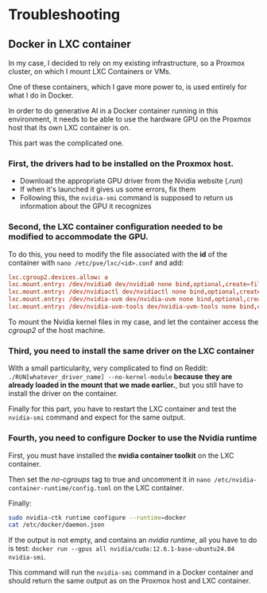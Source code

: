 # Troubleshooting
## Docker in LXC container

In my case, I decided to rely on my existing infrastructure, so a Proxmox cluster, on which I mount LXC Containers or VMs.

One of these containers, which I gave more power to, is used entirely for what I do in Docker.

In order to do generative AI in a Docker container running in this environment, it needs to be able to use the hardware GPU on the Proxmox host that its own LXC container is on.

This part was the complicated one.

### First, the drivers had to be installed on the Proxmox host.
- Download the appropriate GPU driver from the Nvidia website (*.run*)
- If when it's launched it gives us some errors, fix them
- Following this, the `nvidia-smi` command is supposed to return us information about the GPU it recognizes

### Second, the LXC container configuration needed to be modified to accommodate the GPU.

To do this, you need to modify the file associated with the **id** of the container with `nano /etc/pve/lxc/<id>.conf` and add:

```conf
lxc.cgroup2.devices.allow: a
lxc.mount.entry: /dev/nvidia0 dev/nvidia0 none bind,optional,create=file
lxc.mount.entry: /dev/nvidiactl dev/nvidiactl none bind,optional,create=file
lxc.mount.entry: /dev/nvidia-uvm dev/nvidia-uvm none bind,optional,create=file
lxc.mount.entry: /dev/nvidia-uvm-tools dev/nvidia-uvm-tools none bind,optional,create=file
```

To mount the Nvidia kernel files in my case, and let the container access the *cgroup2* of the host machine.

### Third, you need to install the same driver on the LXC container

With a small particularity, very complicated to find on Reddit: `./RUN[whatever_driver_name] --no-kernel-module` **because they are already loaded in the mount that we made earlier.**, but you still have to install the driver on the container.

Finally for this part, you have to restart the LXC container and test the `nvidia-smi` command and expect for the same output.

### Fourth, you need to configure Docker to use the Nvidia runtime

First, you must have installed the **nvidia container toolkit** on the LXC container.

Then set the *no-cgroups* tag to true and uncomment it in `nano /etc/nvidia-container-runtime/config.toml` on the LXC container.

Finally:

```bash
sudo nvidia-ctk runtime configure --runtime=docker
cat /etc/docker/daemon.json
```

If the output is not empty, and contains an *nvidia runtime*, all you have to do is test: `docker run --gpus all nvidia/cuda:12.6.1-base-ubuntu24.04 nvidia-smi`.

This command will run the `nvidia-smi` command in a Docker container and should return the same output as on the Proxmox host and LXC container.
